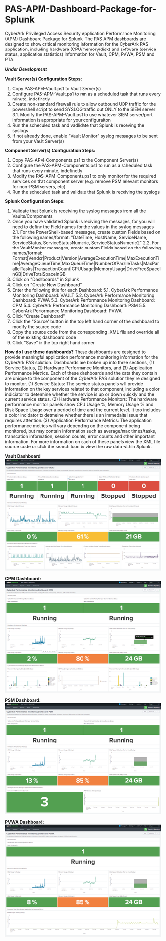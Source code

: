 # PAS-APM-Dashboard-Package-for-Splunk

CyberArk Privileged Access Security Application Performance Monitoring (APM) Dashboard Package for Splunk. The PAS APM dashboards are designed to show critical monitoring information for the CyberArk PAS application, including hardware (CPU/memory/disk) and software (service status, application statistics) information for Vault, CPM, PVWA, PSM and PTA.

**_Under Development_**

**Vault Server(s) Configuration Steps:**
1. Copy PAS-APM-Vault.ps1 to Vault Server(s)
2. Configure PAS-APM-Vault.ps1 to run as a scheduled task that runs every minute, indefinetly
3. Create non-standard firewall rule to allow outbound UDP traffic for the powershell script to send SYSLOG traffic out ONLY to the SIEM server
3.1. Modify the PAS-APM-Vault.ps1 to use whatever SIEM server/port information is appropriate for your configuraiton
4. Run the scheduled task and vadlidate that Splunk is receving the syslogs
5. If not already done, enable "Vault Monitor" syslog messages to be sent from your Vault Server(s)

**Component Server(s) Configuration Steps:**
1. Copy PAS-APM-Components.ps1 to the Component Server(s)
2. Configure the PAS-APM-Components.ps1 to run as a scheduled task that runs every minute, indefinetly 
3. Modify the PAS-APM-Components.ps1 to only monitor for the required services on that component server (e.g. remove PSM relevant monitors for non-PSM servers, etc)
4. Run the scheduled task and validate that Splunk is receiving the syslogs

**Splunk Configuration Steps:**
1. Validate that Splunk is receiving the syslog messages from all the Vaults/Components
2. Once you have validated Splunk is reciving the messages, for you will need to define the Field names for the values in the syslog messages
2.1. For the PowerShell-based messages, create custom Fields based on the following names/format: "DateTime, HostName, ServiceName, ServiceStatus, ServiceStatusNumeric, ServiceStatusNumeric2"
2.2. For the VaultMonitor messages, create custom Fields based on the following names/format: Format|Vendor|Product|Version|AverageExecutionTime|MaxExecutionTime|AverageQueueTime|MaxQueueTime|NumberOfParalleTasks|MaxParallelTasks|TransactionCount|CPUUsage|MemoryUsage|DriveFreeSpaceInGB|DriveTotalSpaceInGB
3. Click on "Dashboards" in Splunk
4. Click on "Create New Dashboard"
5. Enter the following title for each Dashboard:
5.1. CyberArk Performance Monitoring Dashboard: VAULT
5.2. CyberArk Performance Monitoring Dashboard: PVWA
5.3. CyberArk Performance Monitoring Dashboard: CPM
5.4. CyberArk Performance Monitoring Dashboard: PSM
5.5. CyberArk Performance Monitoring Dashboard: PVWA
6. Click "Create Dashboard"
7. Click the "Source' button in the top left hand corner of the dashboard to modify the source code
8. Copy the source code from the corresponding .XML file and override all of the existing dashboard code
9. Click "Save" in the top right hand corner

**How do I use these dashboards?**
These dashboards are designed to provide meaningful application performance monitoring information for the CyberArk PAS solution. Dashboards are broken up into three sections, (1) Service Status, (2) Hardware Performance Monitors, and (3) Applicaiton Performance Metrics. Each of these dashboards and the data they contain are unique to the component of the CyberArk PAS solution they're designed to monitor.
(1) Service Status: The service status panels will provide information on the key services related to that component, including a color indiciator to determine whether the service is up or down quickly and the current service status.
(2) Hardware Performance Monitors: The hardware performance monitor panels show CPU Usage %, Memory Usage % and Disk Space Usage over a period of time and the current level. It too includes a color incidator to detmeine whether there is an immedaite issue that requires attention.
(3) Application Performance Metrics: The application performance metrics will vary depending on the component being monitored, but may contain information such as average/max times/tasks, transcation information, session counts, error counts and other important information. For more information on each of these panels view the XML file source code or click the search icon to view the raw data within Splunk.

**Vault Dashboard:**
![Vault Dashboard](/Screenshots/PAS-APM-Vault-Screenshot.PNG)

**CPM Dashboard:**
![CPM Dashboard](/Screenshots/PAS-APM-CPM-Screenshot.PNG)

**PSM Dashboard:**
![PSM Dashboard](/Screenshots/PAS-APM-PSM-Screenshot.PNG)

**PVWA Dashboard:**
![PVWA Dashboard](/Screenshots/PAS-APM-PVWA-Screenshot.PNG)
